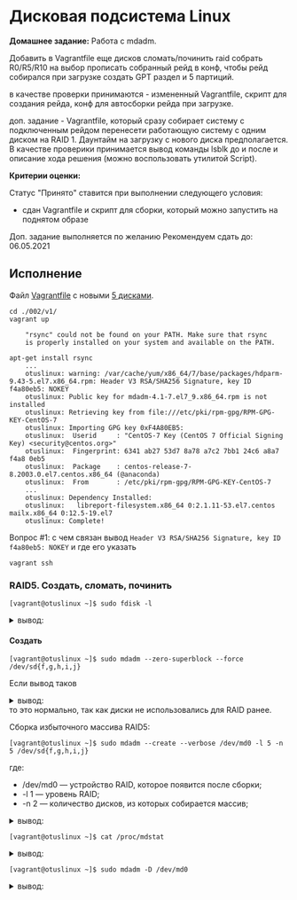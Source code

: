 # Дисковая подсистема Linux

__Домашнее задание:__
Работа с mdadm.

Добавить в Vagrantfile еще дисков сломать/починить raid собрать R0/R5/R10 на выбор прописать собранный рейд в конф, чтобы рейд собирался при загрузке создать GPT раздел и 5 партиций.

в качестве проверки принимаются - измененный Vagrantfile, скрипт для создания рейда, конф для автосборки рейда при загрузке.

доп. задание - Vagrantfile, который сразу собирает систему с подключенным рейдом перенесети работающую систему с одним диском на RAID 1. Даунтайм на загрузку с нового диска предполагается. В качестве проверики принимается вывод команды lsblk до и после и описание хода решения (можно воспользовать утилитой Script).

__Критерии оценки:__

Статус "Принято" ставится при выполнении следующего условия: 
- сдан Vagrantfile и скрипт для сборки, который можно запустить на поднятом образе

Доп. задание выполняется по желанию
Рекомендуем сдать до: 06.05.2021

## Исполнение

Файл [Vagrantfile](https://github.com/erlong15/otus-linux/blob/master/Vagrantfile) c новыми [5 дисками](./002/v2/Vagrantfile).

```shell
cd ./002/v1/
vagrant up

    "rsync" could not be found on your PATH. Make sure that rsync
    is properly installed on your system and available on the PATH.

apt-get install rsync
    ...
    otuslinux: warning: /var/cache/yum/x86_64/7/base/packages/hdparm-9.43-5.el7.x86_64.rpm: Header V3 RSA/SHA256 Signature, key ID f4a80eb5: NOKEY
    otuslinux: Public key for mdadm-4.1-7.el7_9.x86_64.rpm is not installed
    otuslinux: Retrieving key from file:///etc/pki/rpm-gpg/RPM-GPG-KEY-CentOS-7
    otuslinux: Importing GPG key 0xF4A80EB5:
    otuslinux:  Userid     : "CentOS-7 Key (CentOS 7 Official Signing Key) <security@centos.org>"
    otuslinux:  Fingerprint: 6341 ab27 53d7 8a78 a7c2 7bb1 24c6 a8a7 f4a8 0eb5
    otuslinux:  Package    : centos-release-7-8.2003.0.el7.centos.x86_64 (@anaconda)
    otuslinux:  From       : /etc/pki/rpm-gpg/RPM-GPG-KEY-CentOS-7
    ... 
    otuslinux: Dependency Installed:
    otuslinux:   libreport-filesystem.x86_64 0:2.1.11-53.el7.centos mailx.x86_64 0:12.5-19.el7
    otuslinux: Complete!

```
Вопрос #1: с чем связан вывод `Header V3 RSA/SHA256 Signature, key ID f4a80eb5: NOKEY` и где его указать
```shell
vagrant ssh
```

### RAID5. Создать, сломать, починить

```shell
[vagrant@otuslinux ~]$ sudo fdisk -l
```

<details><summary>вывод:</summary>

```
Disk /dev/sda: 42.9 GB, 42949672960 bytes, 83886080 sectors
Units = sectors of 1 * 512 = 512 bytes
Sector size (logical/physical): 512 bytes / 512 bytes
I/O size (minimum/optimal): 512 bytes / 512 bytes
Disk label type: dos
Disk identifier: 0x0009ef1a

   Device Boot      Start         End      Blocks   Id  System
/dev/sda1   *        2048    83886079    41942016   83  Linux

Disk /dev/sdb: 262 MB, 262144000 bytes, 512000 sectors
Units = sectors of 1 * 512 = 512 bytes
Sector size (logical/physical): 512 bytes / 512 bytes
I/O size (minimum/optimal): 512 bytes / 512 bytes

Disk /dev/sdc: 262 MB, 262144000 bytes, 512000 sectors
Units = sectors of 1 * 512 = 512 bytes
Sector size (logical/physical): 512 bytes / 512 bytes
I/O size (minimum/optimal): 512 bytes / 512 bytes

Disk /dev/sdd: 262 MB, 262144000 bytes, 512000 sectors
Units = sectors of 1 * 512 = 512 bytes
Sector size (logical/physical): 512 bytes / 512 bytes
I/O size (minimum/optimal): 512 bytes / 512 bytes

Disk /dev/sde: 262 MB, 262144000 bytes, 512000 sectors
Units = sectors of 1 * 512 = 512 bytes
Sector size (logical/physical): 512 bytes / 512 bytes
I/O size (minimum/optimal): 512 bytes / 512 bytes

Disk /dev/sdf: 104 MB, 104857600 bytes, 204800 sectors
Units = sectors of 1 * 512 = 512 bytes
Sector size (logical/physical): 512 bytes / 512 bytes
I/O size (minimum/optimal): 512 bytes / 512 bytes

Disk /dev/sdg: 104 MB, 104857600 bytes, 204800 sectors
Units = sectors of 1 * 512 = 512 bytes
Sector size (logical/physical): 512 bytes / 512 bytes
I/O size (minimum/optimal): 512 bytes / 512 bytes

Disk /dev/sdh: 104 MB, 104857600 bytes, 204800 sectors
Units = sectors of 1 * 512 = 512 bytes
Sector size (logical/physical): 512 bytes / 512 bytes
I/O size (minimum/optimal): 512 bytes / 512 bytes

Disk /dev/sdi: 104 MB, 104857600 bytes, 204800 sectors
Units = sectors of 1 * 512 = 512 bytes
Sector size (logical/physical): 512 bytes / 512 bytes
I/O size (minimum/optimal): 512 bytes / 512 bytes

Disk /dev/sdj: 104 MB, 104857600 bytes, 204800 sectors
Units = sectors of 1 * 512 = 512 bytes
Sector size (logical/physical): 512 bytes / 512 bytes
I/O size (minimum/optimal): 512 bytes / 512 bytes
```

</details>

#### Создать

```shell
[vagrant@otuslinux ~]$ sudo mdadm --zero-superblock --force /dev/sd{f,g,h,i,j}
```

Если вывод таков
<details><summary>вывод:</summary>

```shell
mdadm: Unrecognised md component device - /dev/sdf
mdadm: Unrecognised md component device - /dev/sdg
mdadm: Unrecognised md component device - /dev/sdh
mdadm: Unrecognised md component device - /dev/sdi
mdadm: Unrecognised md component device - /dev/sdj
```
</details>
то это нормально, так как диски не использовались для RAID ранее.

Сборка избыточного массива RAID5:
```shell
[vagrant@otuslinux ~]$ sudo mdadm --create --verbose /dev/md0 -l 5 -n 5 /dev/sd{f,g,h,i,j}
```
где:
- /dev/md0 — устройство RAID, которое появится после сборки; 
- -l 1 — уровень RAID; 
- -n 2 — количество дисков, из которых собирается массив; 

<details><summary>вывод:</summary>

```
mdadm: layout defaults to left-symmetric
mdadm: layout defaults to left-symmetric
mdadm: chunk size defaults to 512K
mdadm: size set to 100352K
mdadm: Defaulting to version 1.2 metadata
mdadm: array /dev/md0 started.
```
</details>

```shell
[vagrant@otuslinux ~]$ cat /proc/mdstat
```

<details><summary>вывод:</summary>

```
Personalities : [raid6] [raid5] [raid4] 
md0 : active raid5 sdj[5] sdi[3] sdh[2] sdg[1] sdf[0]
      401408 blocks super 1.2 level 5, 512k chunk, algorithm 2 [5/5] [UUUUU]
unused devices: <none>
```
</details>
      
```shell
[vagrant@otuslinux ~]$ sudo mdadm -D /dev/md0
```

<details><summary>вывод:</summary>

```
/dev/md0:
           Version : 1.2
     Creation Time : Thu May  6 20:45:03 2021
        Raid Level : raid5
        Array Size : 401408 (392.00 MiB 411.04 MB)
     Used Dev Size : 100352 (98.00 MiB 102.76 MB)
      Raid Devices : 5
     Total Devices : 5
       Persistence : Superblock is persistent

       Update Time : Thu May  6 20:45:06 2021
             State : clean 
    Active Devices : 5
   Working Devices : 5
    Failed Devices : 0
     Spare Devices : 0

            Layout : left-symmetric
        Chunk Size : 512K

Consistency Policy : resync

              Name : otuslinux:0  (local to host otuslinux)
              UUID : da13636a:7a323b37:fbc17449:3825c743
            Events : 18

    Number   Major   Minor   RaidDevice State
       0       8       80        0      active sync   /dev/sdf
       1       8       96        1      active sync   /dev/sdg
       2       8      112        2      active sync   /dev/sdh
       3       8      128        3      active sync   /dev/sdi
       5       8      144        4      active sync   /dev/sdj
```

```shell
[vagrant@otuslinux ~]$ sudo mdadm --detail --scan --verbose
```

<details><summary>вывод:</summary>

```
ARRAY /dev/md0 level=raid5 num-devices=5 metadata=1.2 name=otuslinux:0 UUID=da13636a:7a323b37:fbc17449:3825c743
   devices=/dev/sdf,/dev/sdg,/dev/sdh,/dev/sdi,/dev/sdj
```
</details>

```shell
[vagrant@otuslinux ~]$ echo "DEVICE partitions" > /etc/mdadm/mdadm.conf
[vagrant@otuslinux ~]$ mdadm --detail --scan --verbose | awk '/ARRAY/ {print}' >> /etc/mdadm/mdadm.conf
```

#### Cломать

```shell
[vagrant@otuslinux ~]$ sudo mdadm /dev/md0 --fail /dev/sdf
```

<details><summary>вывод:</summary>

```
mdadm: set /dev/sdf faulty in /dev/md0
```
</details>

```shell
[vagrant@otuslinux ~]$ cat /proc/mdstat
```

<details><summary>вывод:</summary>

```shell
Personalities : [raid6] [raid5] [raid4] 
md0 : active raid5 sdj[5] sdi[3] sdh[2] sdg[1] sdf[0](F) <----- нулевой отвалился
      401408 blocks super 1.2 level 5, 512k chunk, algorithm 2 [5/4] [_UUUU] <----- нулевой отвалился
unused devices: <none>
```
</details>

```shell
[vagrant@otuslinux ~]$ sudo mdadm -D /dev/md0
```

<details><summary>вывод:</summary>

```shell

/dev/md0:
           Version : 1.2
     Creation Time : Thu May  6 20:45:03 2021
        Raid Level : raid5
        Array Size : 401408 (392.00 MiB 411.04 MB)
     Used Dev Size : 100352 (98.00 MiB 102.76 MB)
      Raid Devices : 5
     Total Devices : 5
       Persistence : Superblock is persistent

       Update Time : Thu May  6 20:59:29 2021
             State : clean, degraded 
    Active Devices : 4
   Working Devices : 4
    Failed Devices : 1
     Spare Devices : 0

            Layout : left-symmetric
        Chunk Size : 512K

Consistency Policy : resync

              Name : otuslinux:0  (local to host otuslinux)
              UUID : da13636a:7a323b37:fbc17449:3825c743
            Events : 20

    Number   Major   Minor   RaidDevice State
       -       0        0        0      removed
       1       8       96        1      active sync   /dev/sdg
       2       8      112        2      active sync   /dev/sdh
       3       8      128        3      active sync   /dev/sdi
       5       8      144        4      active sync   /dev/sdj

       0       8       80        -      faulty   /dev/sdf
```
</details>

#### Починить

```shell
[vagrant@otuslinux ~]$ sudo mdadm /dev/md0 --remove /dev/sdf
```

<details><summary>вывод:</summary>

```
mdadm: hot removed /dev/sdf from /dev/md0
```
</details>

```shell
[vagrant@otuslinux ~]$ sudo mdadm /dev/md0 --add /dev/sdf
```

<details><summary>вывод:</summary>

```
mdadm: added /dev/sdf
```
</details>

```shell
[vagrant@otuslinux ~]$ sudo mdadm --zero-superblock --force /dev/sdf
```

```shell
[vagrant@otuslinux ~]$ cat /proc/mdstat
```

<details><summary>вывод:</summary>

```
Personalities : [raid6] [raid5] [raid4] 
md0 : active raid5 sdf[6] sdj[5] sdi[3] sdh[2] sdg[1]
      401408 blocks super 1.2 level 5, 512k chunk, algorithm 2 [5/5] [UUUUU]

```
</details>

```shell
[vagrant@otuslinux ~]$ sudo mdadm -D /dev/md0
```
<details><summary>вывод:</summary>

```
/dev/md0:
           Version : 1.2
     Creation Time : Thu May  6 20:45:03 2021
        Raid Level : raid5
        Array Size : 401408 (392.00 MiB 411.04 MB)
     Used Dev Size : 100352 (98.00 MiB 102.76 MB)
      Raid Devices : 5
     Total Devices : 5
       Persistence : Superblock is persistent

       Update Time : Thu May  6 21:06:26 2021
             State : clean 
    Active Devices : 5
   Working Devices : 5
    Failed Devices : 0
     Spare Devices : 0

            Layout : left-symmetric
        Chunk Size : 512K

Consistency Policy : resync

              Name : otuslinux:0  (local to host otuslinux)
              UUID : da13636a:7a323b37:fbc17449:3825c743
            Events : 62

    Number   Major   Minor   RaidDevice State
       6       8       80        0      active sync   /dev/sdf
       1       8       96        1      active sync   /dev/sdg
       2       8      112        2      active sync   /dev/sdh
       3       8      128        3      active sync   /dev/sdi
       5       8      144        4      active sync   /dev/sdj

```
</details>

### Создать GPT раздел, пять партиций и смонтировать их на диск

Заметка: прочитать про GPT

[vagrant@otuslinux ~]$ sudo parted -s /dev/md0 mklabel gpt 
[vagrant@otuslinux ~]$ sudo parted /dev/md0 mkpart primary ext4 0% 20%

    Warning: The resulting partition is not properly aligned for best performance. 
    Ignore/Cancel?  Ignore                    
    Information: You may need to update /etc/fstab.

[vagrant@otuslinux ~]$ sudo parted /dev/md0 mkpart primary ext4 20% 100%

    Warning: The resulting partition is not properly aligned for best performance. 
    Ignore/Cancel?  Ignore                    
    Information: You may need to update /etc/fstab.

[vagrant@otuslinux ~]$ for i in $(seq 1 2); do sudo mkfs.ext4 /dev/md0p$i; done
[vagrant@otuslinux ~]$ sudo mkdir -p /raid/part{1,2}
[vagrant@otuslinux ~]$ for i in $(seq 1 2); do sudo mount /dev/md0p$i /raid/part$i; done

__Вопрос__: как побороть старт-суперблок `is not properly aligned`.